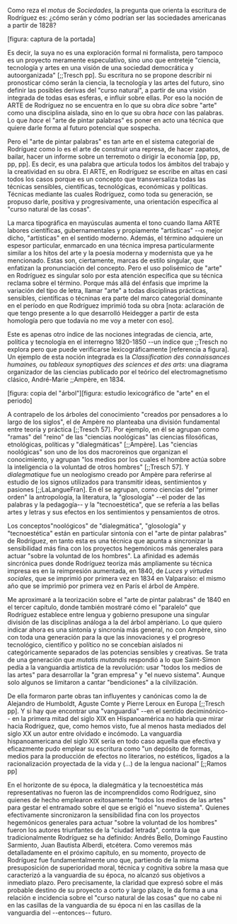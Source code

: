 Como reza el *motus* de *Sociedades*, la pregunta que orienta la escritura de Rodríguez es: ¿cómo serán y cómo podrían ser las sociedades americanas a partir de 1828? 

[figura: captura de la portada]

Es decir, la suya no es una exploración formal ni formalista, pero tampoco es un proyecto meramente especulativo, sino uno que entreteje "ciencia, tecnología y artes en una visión de una sociedad democrática y autoorganizada" [;;Tresch pp]. Su escritura no se propone describir ni pronosticar cómo serán la ciencia, la tecnología y las artes del futuro, sino definir las posibles derivas del "curso natural", a partir de una visión integrada de todas esas esferas, e influir sobre ellas. Por eso la noción de ARTE de Rodríguez no se encuentra en lo que su obra *dice* sobre "arte" como una disciplina aislada, sino en lo que su obra *hace* con las palabras. Lo que *hace* el "arte de pintar palabras" es poner en acto una técnica que quiere darle forma al futuro potencial que sospecha.

Pero el "arte de pintar palabras" es tan arte en el sistema categorial de Rodríguez como lo es el arte de construir una represa, de hacer zapatos, de bailar, hacer un informe sobre un terremoto o dirigir la economía [pp, pp, pp, pp]. Es decir, es una palabra que articula todos los  ámbitos del trabajo y la creatividad en su obra. El ARTE, en Rodríguez se escribe en altas en casi todos los casos porque es un concepto que transversaliza todas las técnicas sensibles, científicas, tecnológicas, económicas y políticas.  Técnicas mediante las cuales Rodríguez, como toda su generación, se propuso darle, positiva y progresivamente, una orientación específica al "curso natural de las cosas".

La marca tipográfica en mayúsculas aumenta el tono cuando llama ARTE labores científicas, gubernamentales y propiamente "artísticas" --o mejor dicho, "artísticas" en el sentido moderno. Además, el término adquiere un espesor particular, enmarcado en una técnica impresa particularmente similar a los hitos del arte y la poesía moderna y modernista que ya he mencionado. Estas son, ciertamente, marcas de estilo singular, que enfatizan la pronunciación del concepto. Pero el uso polisémico de "arte" en Rodríguez es singular solo por esta atención específica que su técnica reclama sobre el término. Porque más allá del énfasis que imprime la variación del tipo de letra, llamar "arte" a todas disciplinas prácticas, sensibles, científicas o técninas era parte del marco categorial dominante en el período en que Rodríguez imprimió toda su obra [nota: aclaración de que tengo presente a lo que desarrolló Heidegger a partir de esta homología pero que todavía no me voy a meter con eso]. 

Este es apenas otro índice de las nociones integradas de ciencia, arte, política y tecnología en el interregno 1820-1850 --un índice que ;;Tresch no explora pero que puede verificarse lexicográficamente [referencia a figura]. Un ejemplo de esta noción integrada es la *Classification des connaissances humaines, ou tableaux synoptiques des sciences et des arts*: una diagrama organizador de las ciencias publicado por el teórico del electromagnetismo clásico, André-Marie ;;Ampère, en 1834. 

[figura: copia del "árbol"][figura: estudio lexicográfico de "arte" en el periodo]

A contrapelo de los árboles del conocimiento "creados por pensadores a lo largo de los siglos", el de Ampère no planteaba una división fundamental entre teoría y práctica [;;Tresch 57]. Por ejemplo, en él se agrupan como "ramas" del "reino" de las "ciencias noológicas" las ciencias filosóficas, etnológicas, políticas y "dialegmáticas" [;;Ampère]. Las "ciencias noológicas" son uno de los dos macroreinos que organizan el conocimiento, y agrupan "los medios por los cuales el hombre actúa sobre la inteligencia o la voluntad de otros hombres" [;;Tresch 57].  Y *dialegmatique* fue un neologismo creado por Ampère para referirse al estudio de los signos utilizados para transmitir ideas, sentimientos y pasiones [;;LaLangueFran]. En él se agrupan, como ciencias del "primer orden" la antropología, la literatura, la "glosología" --el poder de las palabras y la pedagogía-- y la "tecnoestética", que se refería a las bellas artes y letras y sus efectos en los sentimientos y pensamientos de otros. 

 Los conceptos"noológicos" de "dialegmática", "glosología" y "tecnoestética" están en particular sintonía con el "arte de pintar palabras" de Rodríguez, en tanto esta es una técnica que apunta a sincronizar la sensibilidad más fina con los proyectos hegemónicos más generales para actuar "sobre la voluntad de los hombres". La afinidad es además sincrónica pues donde Rodríguez teoriza más ampliamente su técnica impresa es en la reimpresión aumentada, en 1840, de *Luces y virtudes sociales*, que se imprimió por primera vez en 1834 en Valparaíso: el mismo año que se imprimió por primera vez en París el árbol de Ampère. 

Me aproximaré a la teorización sobre el "arte de pintar palabras" de 1840 en el tercer capítulo, donde también mostraré cómo el "paralelo" que Rodríguez establece entre lengua y gobierno presupone una singular división de las disciplinas análoga a la del árbol ampèriano. Lo que quiero indicar ahora es una sintonía y sincronía más general, no con Ampère, sino con toda una generación para la que las innovaciones y el progreso tecnológico, científico y político no se concebían aislados ni categóricamente separados de las potencias sensibles y creativas. Se trata de una generación que *mutatis mutandis* respondió a lo que Saint-Simon pedía a la vanguardia artística de la revolución:  usar "todos los medios de las artes" para desarrollar la "gran empresa" y "el nuevo sistema". Aunque solo algunos se limitaron a cantar "bendiciones" a la cilvilización.

De ella formaron parte obras tan influyentes y canónicas como la de Alejandro de Humboldt, Aguste Comte y Pierre Leroux en Europa [;;Tresch pp]. Y si hay que encontrar una "vanguardia" --en el sentido deciminónico-- en la primera mitad del siglo XIX en Hispanoamérica no habría que mirar hacia Rodríguez, que, como hemos visto, fue al menos hasta mediados del siglo XX un autor entre olvidado e incómodo. La vanguardia hispanoamericana del siglo XIX sería en todo caso aquella que efectiva y eficazmente pudo emplear su escritura como "un depósito de formas, medios para la producción de efectos no literarios, no estéticos, ligados a la racionalización proyectada de la vida y (...) de la lengua nacional” [;;Ramos pp]

En el horizonte de su época, la dialegmática y la tecnoestética más representativas no fueron las de incomprendidos como Rodríguez, sino quienes de hecho emplearon exitosamente "todos los medios de las artes" para gestar el entramado sobre el que se erigió el "nuevo sistema". Quienes efectivamente sincronizaron la sensibilidad fina con los proyectos hegemónicos generales para actuar "sobre la voluntad de los hombres" fueron los autores triunfantes de la "ciudad letrada", contra la que tradicionalmente Rodríguez se ha definido: Andrés Bello, Domingo Faustino Sarmiento, Juan Bautista Alberdi, etcétera. Como veremos más detalladamente en el próximo capítulo, en su momento, proyecto de Rodríguez fue fundamentalmente uno que, partiendo de la misma presuposición de superioridad moral, técnica y cognitiva sobre la masa que caracterizó a la vanguardia de su época, no alcanzó sus objetivos a inmediato plazo. Pero precisamente, la claridad que expresó sobre el más probable destino de su proyecto a corto y largo plazo, le da forma a una relación e incidencia sobre el "curso natural de las cosas" que no cabe ni en las casillas de la vanguardia de su época ni en las casillas de la vanguardia del --entonces-- futuro.